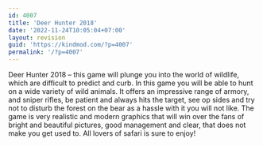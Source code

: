 ```yaml
---
id: 4007
title: 'Deer Hunter 2018'
date: '2022-11-24T10:05:04+07:00'
layout: revision
guid: 'https://kindmod.com/?p=4007'
permalink: '/?p=4007'
---
```


Deer Hunter 2018 – this game will plunge you into the world of wildlife, which are difficult to predict and curb. In this game you will be able to hunt on a wide variety of wild animals. It offers an impressive range of armory, and sniper rifles, be patient and always hits the target, see op sides and try not to disturb the forest on the bear as a hassle with it you will not like. The game is very realistic and modern graphics that will win over the fans of bright and beautiful pictures, good management and clear, that does not make you get used to. All lovers of safari is sure to enjoy!